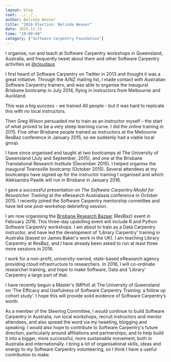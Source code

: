 ```yaml
---
layout: blog
root: ../../..
author: Belinda Weaver
title: "2016 Election: Belinda Weaver"
date: 2015-12-15
time: "10:00:00"
category: ["Software Carpentry Foundation"]
---
```

<p>I organise, run and teach at Software Carpentry workshops in Queensland, Australia, and frequently tweet about them and other Software Carpentry activities as <a href="https://twitter.com/cloudaus">@cloudaus</a></p>
<p>I first heard of Software Carpentry on Twitter in 2013 and thought it was a great initiative. Through the A/NZ mailing list, I made contact with Australian Software Carpentry trainers, and was able to organise the inaugural Brisbane bootcamp in July 2014, flying in instructors from Melbourne and Auckland.</p>
<p>This was a big success - we trained 40 people - but it was hard to replicate this with no local instructors.</p>
<p>Then Greg Wilson persuaded me to train as an instructor myself – the start of what proved to be a very steep learning curve. I did the online training in 2015. Five other Brisbane people trained as instructors at the Mebourne ResBaz conference in January 2015, so we suddenly had a viable local group.</p>
<p>I have since organised and taught at two bootcamps at The University of Queensland (July and September, 2015), and one at the Brisbane Translational Research Institute (December 2015). I helped organise the inaugural Townsville bootcamp (October 2015). Several attendees at my bootcamps have signed up for the instructor training I organised and which Aleksandra Pawlik will run in Brisbane in January 2016.</p>
<p>I gave a successful presentation on <em>The Software Carpentry Model for Researcher Training</em> at the eResearch Australasia conference in October 2015. I recently joined the Software Carpentry mentorship committee and have led one post-workshop debriefing session.</p>
<p>I am now organising the <a href="https://feb2016.resbaz.com/brisbane/">Brisbane Research Bazaar</a> (ResBaz) event in February 2016. This three-day upskilling event will include R and Python Software Carpentry workshops. I am about to train as a Data Carpentry instructor, and have led the development of ‘Library Carpentry’ training in Australia (based on James Baker's work in the UK). I am teaching Library Carpentry at ResBaz, and I have already been asked to run at least three more sessions in 2016.</p>
<p>I work for a non-profit, university-owned, state-based eResearch agency providing cloud infrastructure to researchers. In 2016, I will co-ordinate researcher training, and hope to make Software, Data and ‘Library’ Carpentry a large part of that.</p>
<p>I have recently begun a Master's (MPhil) at The University of Queensland on 'The Efficacy and Usefulness of Software Carpentry Training: a follow up cohort study'. I hope this will provide solid evidence of Software Carpentry’s worth.</p>
<p>As a member of the Steering Committee, I would continue to build Software Carpentry in Australia, run local workshops, recruit instructors and mentor attendees, and also spread the word via my tweeting, blogging and speaking. I would also hope to contribute to Software Carpentry's future direction, particularly around affiliations and partnerships, and to help build it into a bigger, more successful, more sustainable movement, both in Australia and internationally. I bring a lot of organisational skills, ideas and energy to my Software Carpentry volunteering, so I think I have a useful contribution to make.</p>
